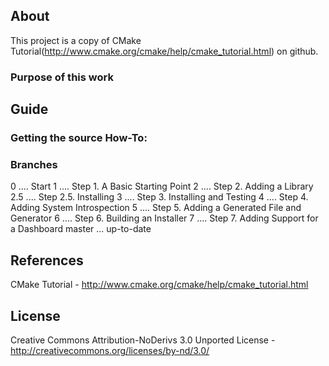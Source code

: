 ## About
This project is a copy of CMake Tutorial(http://www.cmake.org/cmake/help/cmake_tutorial.html) on github.

### Purpose of this work

## Guide
### Getting the source How-To:


### Branches

0 .... Start
1 .... Step 1. A Basic Starting Point
2 .... Step 2. Adding a Library
2.5 .... Step 2.5. Installing
3 .... Step 3. Installing and Testing
4 .... Step 4. Adding System Introspection
5 .... Step 5. Adding a Generated File and Generator
6 .... Step 6. Building an Installer
7 .... Step 7. Adding Support for a Dashboard
master ... up-to-date

## References
CMake Tutorial - http://www.cmake.org/cmake/help/cmake_tutorial.html


## License
Creative Commons Attribution-NoDerivs 3.0 Unported License - http://creativecommons.org/licenses/by-nd/3.0/


